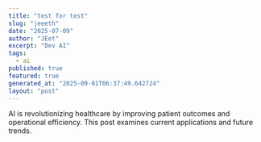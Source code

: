 ```yaml
---
title: "test for test"
slug: "jeeeth"
date: "2025-07-09"
author: "JEet"
excerpt: "Dev AI"
tags:
  - ai
published: true
featured: true
generated_at: "2025-09-01T06:37:49.642724"
layout: "post"
---
```


AI is revolutionizing healthcare by improving patient outcomes and operational efficiency. This post examines current applications and future trends.